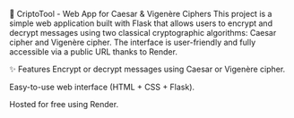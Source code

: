 🔐 CriptoTool - Web App for Caesar & Vigenère Ciphers
This project is a simple web application built with Flask that allows users to encrypt and decrypt messages using two classical cryptographic algorithms: Caesar cipher and Vigenère cipher. The interface is user-friendly and fully accessible via a public URL thanks to Render.

✨ Features
Encrypt or decrypt messages using Caesar or Vigenère cipher.

Easy-to-use web interface (HTML + CSS + Flask).

Hosted for free using Render.
